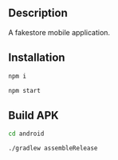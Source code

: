 ## Description

A fakestore mobile application.

## Installation

```bash
npm i
```

```bash
npm start
```

## Build APK

```bash
cd android
```

```bash
./gradlew assembleRelease
```
